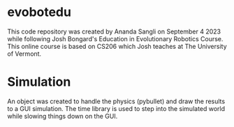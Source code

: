 # evobotedu
This code repository was created by Ananda Sangli on September 4 2023 while following Josh Bongard's Education in Evolutionary Robotics Course. This online course is based on CS206 which Josh teaches at The University of Vermont.
# Simulation
An object was created to handle the physics (pybullet) and draw the results to a GUI simulation. The time library is used to step into the simulated world while slowing things down on the GUI.